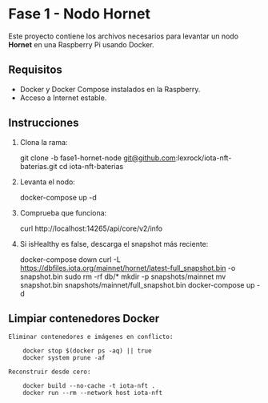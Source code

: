 # Fase 1 - Nodo Hornet

Este proyecto contiene los archivos necesarios para levantar un nodo **Hornet** en una Raspberry Pi usando Docker.

## **Requisitos**

- Docker y Docker Compose instalados en la Raspberry.
- Acceso a Internet estable.

## **Instrucciones**

1. Clona la rama:

    git clone -b fase1-hornet-node git@github.com:lexrock/iota-nft-baterias.git
    cd iota-nft-baterias

2. Levanta el nodo:
    
    docker-compose up -d

3. Comprueba que funciona:

    curl http://localhost:14265/api/core/v2/info

4. Si isHealthy es false, descarga el snapshot más reciente:

    docker-compose down
    curl -L https://dbfiles.iota.org/mainnet/hornet/latest-full_snapshot.bin -o snapshot.bin
    sudo rm -rf db/*
    mkdir -p snapshots/mainnet
    mv snapshot.bin snapshots/mainnet/full_snapshot.bin
    docker-compose up -d

## **Limpiar contenedores Docker**

    Eliminar contenedores e imágenes en conflicto:

        docker stop $(docker ps -aq) || true
        docker system prune -af

    Reconstruir desde cero:

        docker build --no-cache -t iota-nft .
        docker run --rm --network host iota-nft